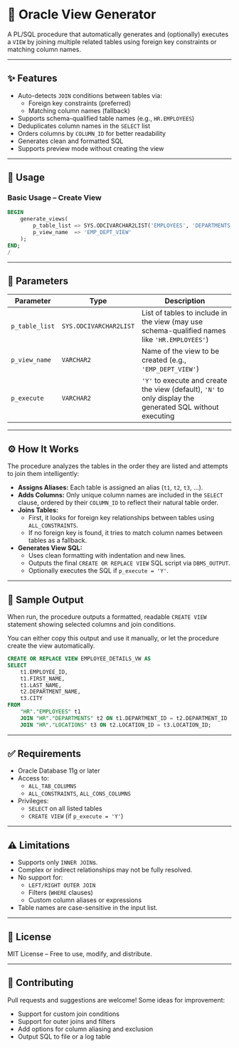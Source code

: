 # 🧩 Oracle View Generator

A PL/SQL procedure that automatically generates and (optionally) executes a `VIEW` by joining multiple related tables using foreign key constraints or matching column names.

---

## ✨ Features

- Auto-detects `JOIN` conditions between tables via:
  - Foreign key constraints (preferred)
  - Matching column names (fallback)
- Supports schema-qualified table names (e.g., `HR.EMPLOYEES`)
- Deduplicates column names in the `SELECT` list
- Orders columns by `COLUMN_ID` for better readability
- Generates clean and formatted SQL
- Supports preview mode without creating the view

---

## 🚀 Usage

### Basic Usage – Create View

```sql
BEGIN
    generate_views(
        p_table_list => SYS.ODCIVARCHAR2LIST('EMPLOYEES', 'DEPARTMENTS'),
        p_view_name  => 'EMP_DEPT_VIEW'
    );
END;
/
```

---

## 🧾 Parameters

| Parameter      | Type                   | Description                                                           |
|----------------|------------------------|-----------------------------------------------------------------------|
| `p_table_list` | `SYS.ODCIVARCHAR2LIST` | List of tables to include in the view (may use schema-qualified names like `'HR.EMPLOYEES'`) |
| `p_view_name`  | `VARCHAR2`             | Name of the view to be created (e.g., `'EMP_DEPT_VIEW'`)              |
| `p_execute`    | `VARCHAR2`             | `'Y'` to execute and create the view (default), `'N'` to only display the generated SQL without executing |

---

## ⚙️ How It Works

The procedure analyzes the tables in the order they are listed and attempts to join them intelligently:

- **Assigns Aliases:** Each table is assigned an alias (`t1`, `t2`, `t3`, ...).
- **Adds Columns:** Only unique column names are included in the `SELECT` clause, ordered by their `COLUMN_ID` to reflect their natural table order.
- **Joins Tables:**
  - First, it looks for foreign key relationships between tables using `ALL_CONSTRAINTS`.
  - If no foreign key is found, it tries to match column names between tables as a fallback.
- **Generates View SQL:**
  - Uses clean formatting with indentation and new lines.
  - Outputs the final `CREATE OR REPLACE VIEW` SQL script via `DBMS_OUTPUT`.
  - Optionally executes the SQL if `p_execute = 'Y'`.

---

## 🧾 Sample Output

When run, the procedure outputs a formatted, readable `CREATE VIEW` statement showing selected columns and join conditions.

You can either copy this output and use it manually, or let the procedure create the view automatically.

```sql
CREATE OR REPLACE VIEW EMPLOYEE_DETAILS_VW AS
SELECT
    t1.EMPLOYEE_ID,
    t1.FIRST_NAME,
    t1.LAST_NAME,
    t2.DEPARTMENT_NAME,
    t3.CITY
FROM
    "HR"."EMPLOYEES" t1
    JOIN "HR"."DEPARTMENTS" t2 ON t1.DEPARTMENT_ID = t2.DEPARTMENT_ID
    JOIN "HR"."LOCATIONS" t3 ON t2.LOCATION_ID = t3.LOCATION_ID;
```

---

## ✅ Requirements

- Oracle Database 11g or later
- Access to:
  - `ALL_TAB_COLUMNS`
  - `ALL_CONSTRAINTS`, `ALL_CONS_COLUMNS`
- Privileges:
  - `SELECT` on all listed tables
  - `CREATE VIEW` (if `p_execute = 'Y'`)

---

## ⚠️ Limitations

- Supports only `INNER JOIN`s.
- Complex or indirect relationships may not be fully resolved.
- No support for:
  - `LEFT/RIGHT OUTER JOIN`
  - Filters (`WHERE` clauses)
  - Custom column aliases or expressions
- Table names are case-sensitive in the input list.

---

## 📄 License

MIT License – Free to use, modify, and distribute.

---

## 🙌 Contributing

Pull requests and suggestions are welcome! Some ideas for improvement:

- Support for custom join conditions
- Support for outer joins and filters
- Add options for column aliasing and exclusion
- Output SQL to file or a log table
